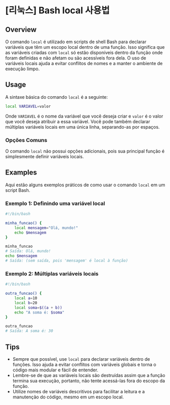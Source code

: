 # [리눅스] Bash local 사용법

## Overview
O comando `local` é utilizado em scripts de shell Bash para declarar variáveis que têm um escopo local dentro de uma função. Isso significa que as variáveis criadas com `local` só estão disponíveis dentro da função onde foram definidas e não afetam ou são acessíveis fora dela. O uso de variáveis locais ajuda a evitar conflitos de nomes e a manter o ambiente de execução limpo.

## Usage
A sintaxe básica do comando `local` é a seguinte:

```bash
local VARIAVEL=valor
```

Onde `VARIAVEL` é o nome da variável que você deseja criar e `valor` é o valor que você deseja atribuir a essa variável. Você pode também declarar múltiplas variáveis locais em uma única linha, separando-as por espaços.

### Opções Comuns
O comando `local` não possui opções adicionais, pois sua principal função é simplesmente definir variáveis locais.

## Examples
Aqui estão alguns exemplos práticos de como usar o comando `local` em um script Bash.

### Exemplo 1: Definindo uma variável local
```bash
#!/bin/bash

minha_funcao() {
    local mensagem="Olá, mundo!"
    echo $mensagem
}

minha_funcao
# Saída: Olá, mundo!
echo $mensagem
# Saída: (sem saída, pois 'mensagem' é local à função)
```

### Exemplo 2: Múltiplas variáveis locais
```bash
#!/bin/bash

outra_funcao() {
    local a=10
    local b=20
    local soma=$((a + b))
    echo "A soma é: $soma"
}

outra_funcao
# Saída: A soma é: 30
```

## Tips
- Sempre que possível, use `local` para declarar variáveis dentro de funções. Isso ajuda a evitar conflitos com variáveis globais e torna o código mais modular e fácil de entender.
- Lembre-se de que as variáveis locais são destruídas assim que a função termina sua execução, portanto, não tente acessá-las fora do escopo da função.
- Utilize nomes de variáveis descritivos para facilitar a leitura e a manutenção do código, mesmo em um escopo local.